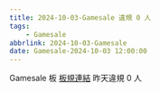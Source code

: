 ```yaml
---
title: 2024-10-03-Gamesale 違規 0 人
tags:
    - Gamesale
abbrlink: 2024-10-03-Gamesale
date: Gamesale-2024-10-03 12:00:00
---
```

Gamesale 板 [板規連結](https://www.ptt.cc/bbs/Gossiping/M.1637425085.A.07D.html)
昨天違規 0 人
